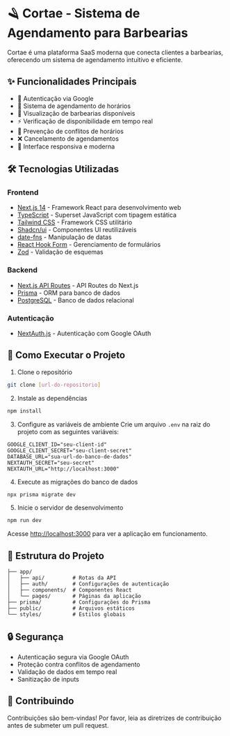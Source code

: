 <!-- GOOGLE_CLIENT_ID="1093538996891-o3ar4oigc0f4r535hncss5rfl39tg4t4.apps.googleusercontent.com
"
GOOGLE_CLIENT_SECRET="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"

NEXT_AUTH_SECRET="secret" -->

# 🪒 Cortae - Sistema de Agendamento para Barbearias

Cortae é uma plataforma SaaS moderna que conecta clientes a barbearias, oferecendo um sistema de agendamento intuitivo e eficiente.

## ✨ Funcionalidades Principais

- 🔐 Autenticação via Google
- 📅 Sistema de agendamento de horários
- 🏪 Visualização de barbearias disponíveis
- ⚡ Verificação de disponibilidade em tempo real
- 🚫 Prevenção de conflitos de horários
- ❌ Cancelamento de agendamentos
- 📱 Interface responsiva e moderna

## 🛠️ Tecnologias Utilizadas

### Frontend

- [Next.js 14](https://nextjs.org/) - Framework React para desenvolvimento web
- [TypeScript](https://www.typescriptlang.org/) - Superset JavaScript com tipagem estática
- [Tailwind CSS](https://tailwindcss.com/) - Framework CSS utilitário
- [Shadcn/ui](https://ui.shadcn.com/) - Componentes UI reutilizáveis
- [date-fns](https://date-fns.org/) - Manipulação de datas
- [React Hook Form](https://react-hook-form.com/) - Gerenciamento de formulários
- [Zod](https://zod.dev/) - Validação de esquemas

### Backend

- [Next.js API Routes](https://nextjs.org/docs/api-routes/introduction) - API Routes do Next.js
- [Prisma](https://www.prisma.io/) - ORM para banco de dados
- [PostgreSQL](https://www.postgresql.org/) - Banco de dados relacional

### Autenticação

- [NextAuth.js](https://next-auth.js.org/) - Autenticação com Google OAuth

## 🚀 Como Executar o Projeto

1. Clone o repositório

```bash
git clone [url-do-repositorio]
```

2. Instale as dependências

```bash
npm install
```

3. Configure as variáveis de ambiente
   Crie um arquivo `.env` na raiz do projeto com as seguintes variáveis:

```env
GOOGLE_CLIENT_ID="seu-client-id"
GOOGLE_CLIENT_SECRET="seu-client-secret"
DATABASE_URL="sua-url-do-banco-de-dados"
NEXTAUTH_SECRET="seu-secret"
NEXTAUTH_URL="http://localhost:3000"
```

4. Execute as migrações do banco de dados

```bash
npx prisma migrate dev
```

5. Inicie o servidor de desenvolvimento

```bash
npm run dev
```

Acesse [http://localhost:3000](http://localhost:3000) para ver a aplicação em funcionamento.

## 📝 Estrutura do Projeto

```
├── app/
│   ├── api/         # Rotas da API
│   ├── auth/        # Configurações de autenticação
│   ├── components/  # Componentes React
│   └── pages/       # Páginas da aplicação
├── prisma/          # Configurações do Prisma
├── public/          # Arquivos estáticos
└── styles/          # Estilos globais
```

## 🔒 Segurança

- Autenticação segura via Google OAuth
- Proteção contra conflitos de agendamento
- Validação de dados em tempo real
- Sanitização de inputs

## 🤝 Contribuindo

Contribuições são bem-vindas! Por favor, leia as diretrizes de contribuição antes de submeter um pull request.

